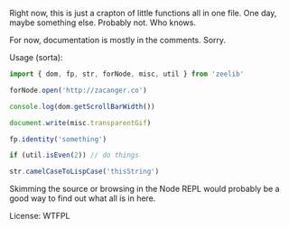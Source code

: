 Right now, this is just a crapton of little functions all in one file.
One day, maybe something else. Probably not. Who knows.

For now, documentation is mostly in the comments. Sorry.

Usage (sorta):

```javascript
import { dom, fp, str, forNode, misc, util } from 'zeelib'

forNode.open('http://zacanger.co')

console.log(dom.getScrollBarWidth())

document.write(misc.transparentGif)

fp.identity('something')

if (util.isEven(2)) // do things

str.camelCaseToLispCase('thisString')
```

Skimming the source or browsing in the Node REPL would probably be a good
way to find out what all is in here.

License: WTFPL
